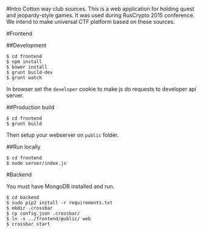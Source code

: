 #Intro
Cotton way club sources. This is a web application for holding quest and jeopardy-style games. It was used during RusCrypto 2015 conference. We intend to make universal CTF platform based on these sources.

#Frontend

##Development

```
$ cd frontend
$ npm install
$ bower install
$ grunt build-dev
$ grunt watch
```

In browser set the `developer` cookie to make js do requests to developer api server.

##Production build

```
$ cd frontend
$ grunt build
```

Then setup your webserver on `public` folder.

##Run locally

```
$ cd frontend
$ node server/index.js
```

#Backend

You must have MongoDB installed and run.

```
$ cd backend
$ sudo pip2 install -r requirements.txt
$ mkdir .crossbar
$ cp config.json .crossbar/
$ ln -s ../frontend/public/ web
$ crossbar start
```

